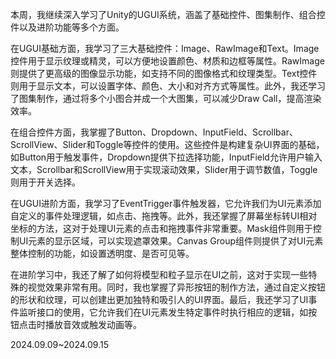 本周，我继续深入学习了Unity的UGUI系统，涵盖了基础控件、图集制作、组合控件以及进阶功能等多个方面。

在UGUI基础方面，我学习了三大基础控件：Image、RawImage和Text。Image控件用于显示纹理或精灵，可以方便地设置颜色、材质和边框等属性。RawImage则提供了更高级的图像显示功能，如支持不同的图像格式和纹理类型。Text控件则用于显示文本，可以设置字体、颜色、大小和对齐方式等属性。此外，我还学习了图集制作，通过将多个小图合并成一个大图集，可以减少Draw Call，提高渲染效率。

在组合控件方面，我掌握了Button、Dropdown、InputField、Scrollbar、ScrollView、Slider和Toggle等控件的使用。这些控件是构建复杂UI界面的基础，如Button用于触发事件，Dropdown提供下拉选择功能，InputField允许用户输入文本，Scrollbar和ScrollView用于实现滚动效果，Slider用于调节数值，Toggle则用于开关选择。

在UGUI进阶方面，我学习了EventTrigger事件触发器，它允许我们为UI元素添加自定义的事件处理逻辑，如点击、拖拽等。此外，我还掌握了屏幕坐标转UI相对坐标的方法，这对于处理UI元素的点击和拖拽事件非常重要。Mask组件则用于控制UI元素的显示区域，可以实现遮罩效果。Canvas Group组件则提供了对UI元素整体控制的功能，如设置透明度、是否可见等。

在进阶学习中，我还了解了如何将模型和粒子显示在UI之前，这对于实现一些特殊的视觉效果非常有用。同时，我也掌握了异形按钮的制作方法，通过自定义按钮的形状和纹理，可以创建出更加独特和吸引人的UI界面。最后，我还学习了UI事件监听接口的使用，它允许我们在UI元素发生特定事件时执行相应的逻辑，如按钮点击时播放音效或触发动画等。

2024.09.09~2024.09.15